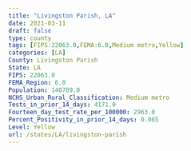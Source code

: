 ```yaml
---
title: "Livingston Parish, LA"
date: 2021-03-11
draft: false
type: county
tags: [FIPS:22063.0,FEMA:6.0,Medium metro,Yellow]
categories: [LA]
County: Livingston Parish
State: LA
FIPS: 22063.0
FEMA_Region: 6.0
Population: 140789.0
NCHS_Urban_Rural_Classification: Medium metro
Tests_in_prior_14_days: 4171.0
Fourteen_day_test_rate_per_100000: 2963.0
Percent_Positivity_in_prior_14_days: 0.065
Level: Yellow
url: /states/LA/livingston-parish
---
```



